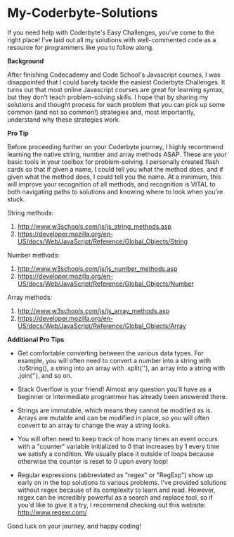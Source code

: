 # My-Coderbyte-Solutions
If you need help with Coderbyte's Easy Challenges, you've come to the right place! I've laid out all my solutions with well-commented code as a resource for programmers like you to follow along.

**Background**

After finishing Codecademy and Code School's Javascript courses, I was disappointed that I could barely tackle the easiest Coderbyte Challenges. It turns out that most online Javascript courses are great for learning syntax, but they don't teach problem-solving skills. I hope that by sharing my solutions and thought process for each problem that you can pick up some common (and not so common!) strategies and, most importantly, understand why these strategies work.

**Pro Tip**

Before proceeding further on your Coderbyte journey, I highly recommend learning the native string, number and array methods ASAP. These are your basic tools in your toolbox for problem-solving. I personally created flash cards so that if given a name, I could tell you what the method does, and if given what the method does, I could tell you the name. At a minimum, this will improve your recognition of all methods, and recognition is VITAL to both navigating paths to solutions and knowing where to look when you're stuck.

String methods:
1. http://www.w3schools.com/js/js_string_methods.asp
2. https://developer.mozilla.org/en-US/docs/Web/JavaScript/Reference/Global_Objects/String

Number methods:
1. http://www.w3schools.com/js/js_number_methods.asp
2. https://developer.mozilla.org/en-US/docs/Web/JavaScript/Reference/Global_Objects/Number

Array methods:
1. http://www.w3schools.com/js/js_array_methods.asp
2. https://developer.mozilla.org/en-US/docs/Web/JavaScript/Reference/Global_Objects/Array

**Additional Pro Tips**

- Get comfortable converting between the various data types. For example, you will often need to convert a number into a string with .toString(), a string into an array with .split(''), an array into a string with .join(''), and so on.

- Stack Overflow is your friend! Almost any question you'll have as a beginner or intermediate programmer has already been answered there.

- Strings are immutable, which means they cannot be modified as is. Arrays are mutable and can be modified in place, so you will often convert to an array to change the way a string looks.

- You will often need to keep track of how many times an event occurs with a "counter" variable initialized to 0 that increases by 1 every time we satisfy a condition. We usually place it outside of loops because otherwise the counter is reset to 0 upon every loop!

- Regular expressions (abbreviated as "regex" or "RegExp") show up early on in the top solutions to various problems. I've provided solutions without regex because of its complexity to learn and read. However, regex can be incredibly powerful as a search and replace tool, so if you'd like to give it a try, I recommend checking out this website: http://www.regexr.com/


Good luck on your journey, and happy coding!
